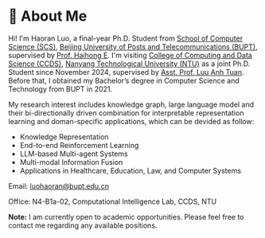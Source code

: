 # 🚩 About Me
Hi! I'm Haoran Luo, a final-year Ph.D. Student from [School of Computer Science (SCS)](https://scs.bupt.edu.cn/), [Beijing University of Posts and Telecommunications (BUPT)](https://www.bupt.edu.cn/), supervised by [Prof. Haihong E](https://teacher.bupt.edu.cn/ehaihong/zh_CN/index.htm). I'm visiting [College of Computing and Data Science (CCDS)](https://www.ntu.edu.sg/computing), [Nanyang Technological University (NTU)](https://www.ntu.edu.sg/) as a joint Ph.D. Student since November 2024, supervised by [Asst. Prof. Luu Anh Tuan](https://tuanluu.github.io/). Before that, I obtained my Bachelor’s degree in Computer Science and Technology from BUPT in 2021.

My research interest includes knowledge graph, large language model and their bi-directionally driven combination for interpretable representation learning and doman-specific applications, which can be devided as follow:
- Knowledge Representation
- End-to-end Reinforcement Learning
- LLM-based Multi-agent Systems
- Multi-modal Information Fusion
- Applications in Healthcare, Education, Law, and Computer Systems

Email: [luohaoran@bupt.edu.cn](mailto:luohaoran@bupt.edu.cn)

Office: N4-B1a-02, Computational Intelligence Lab, CCDS, NTU

**Note:** I am currently open to academic opportunities. Please feel free to contact me regarding any available positions.
